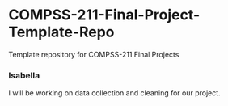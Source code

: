 # COMPSS-211-Final-Project-Template-Repo
Template repository for COMPSS-211 Final Projects
### Isabella
I will be working on data collection and cleaning for our project.
